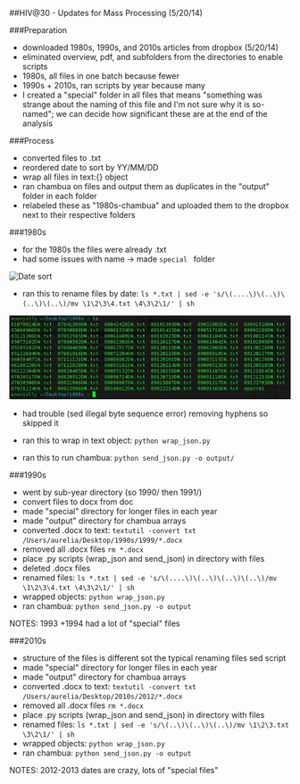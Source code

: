##HIV@30 - Updates for Mass Processing (5/20/14)

###Preparation
* downloaded 1980s, 1990s, and 2010s articles from dropbox (5/20/14)
* eliminated overview, pdf, and subfolders from the directories to enable scripts
* 1980s, all files in one batch because fewer
* 1990s + 2010s, ran scripts by year because many
* I created a "special" folder in all files that means "something was strange about the naming of this file and I'm not sure why it is so-named"; we can decide how significant these are at the end of the analysis

###Process

* converted files to .txt
* reordered date to sort by YY/MM/DD
* wrap all files in text:{} object
* ran chambua on files and output them as duplicates in the "output" folder in each folder
* relabeled these as "1980s-chambua" and uploaded them to the dropbox next to their respective folders


###1980s
* for the 1980s the files were already .txt
* had some issues with name -> made `special ` folder  

![Date sort]()

* ran this to rename files by date: `ls *.txt | sed -e 's/\(....\)\(..\)\(..\)\(..\)/mv \1\2\3\4.txt \4\3\2\1/' | sh`

![Date sorted](https://raw.githubusercontent.com/internews-ke/hiv-30/master/Sentiment_Analysis/notes/1980s-sorted.png)

* had trouble (sed illegal byte sequence error) removing hyphens so skipped it

* ran this to wrap in text object: `python wrap_json.py`
* ran this to run chambua: `python send_json.py -o output/`

###1990s
* went by sub-year directory (so 1990/ then 1991/)
* convert files to docx from doc
* made "special" directory for longer files in each year
* made "output" directory for chambua arrays
* converted .docx to text: `textutil -convert txt /Users/aurelia/Desktop/1990s/1999/*.docx`
* removed all .docx files `rm *.docx`
* place .py scripts (wrap_json and send_json) in directory with files
* deleted .docx files
* renamed files: `ls *.txt | sed -e 's/\(....\)\(..\)\(..\)\(..\)/mv \1\2\3\4.txt \4\3\2\1/' | sh`
* wrapped objects: `python wrap_json.py`
* ran chambua: `python send_json.py -o output`

NOTES:
1993 +1994 had a lot of "special" files


###2010s
* structure of the files is different sot the typical renaming files sed script 
* made "special" directory for longer files in each year
* made "output" directory for chambua arrays
* converted .docx to text: `textutil -convert txt /Users/aurelia/Desktop/2010s/2012/*.docx`
* removed all .docx files `rm *.docx`
* place .py scripts (wrap_json and send_json) in directory with files
* renamed files: `ls *.txt | sed -e 's/\(..\)\(..\)\(..\)/mv \1\2\3.txt \3\2\1/' | sh`
* wrapped objects: `python wrap_json.py`
* ran chambua: `python send_json.py -o output`

NOTES: 
2012-2013 dates are crazy, lots of "special files"

